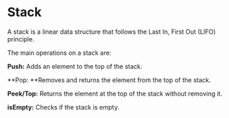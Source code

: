 # Stack

A stack is a linear data structure that follows the Last In, First Out (LIFO) principle. 

The main operations on a stack are:

**Push:** Adds an element to the top of the stack.

**Pop: **Removes and returns the element from the top of the stack.

**Peek/Top:** Returns the element at the top of the stack without removing it.

**isEmpty:** Checks if the stack is empty.

